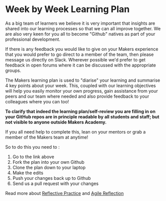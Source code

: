 # Week by Week Learning Plan

As a big team of learners we believe it is very important that insights are shared into our learning processes so that we can all improve together. We are also very keen for you all to become "Github" natives as part of your professional development.

If there is any feedback you would like to give on your Makers experience that you would prefer to go direct to a member of the team, then please message us directly on Slack. Wherever possible we'd prefer to get feedback in open forums where it can be discussed with the appropriate groups.

The Makers learning plan is used to "diarise" your learning and summarise 4 key points about your week. This, coupled with our learning objectives will help you easily monitor your own progress, gain assistance from your peers and our team where needed and also provide feedback to your colleagues where you can too!

**To clarify that indeed the learning plan/self-review you are filling in on your GitHub repos are in principle readable by all students and staff; but not visible to anyone outside Makers Academy.**

If you all need help to complete this, lean on your mentors or grab a member of the Makers team at anytime!

So to do this you need to :

1. Go to the link above
2. Fork the plan into your own Github
3. Clone the plan down to your laptop
4. Make the edits
5. Push your changes back up to Github
6. Send us a pull request with your changes

Read more about [Reflective Practice](http://en.wikipedia.org/wiki/Reflective_practice) and [Agile Reflection](http://agilereflections.com/)
